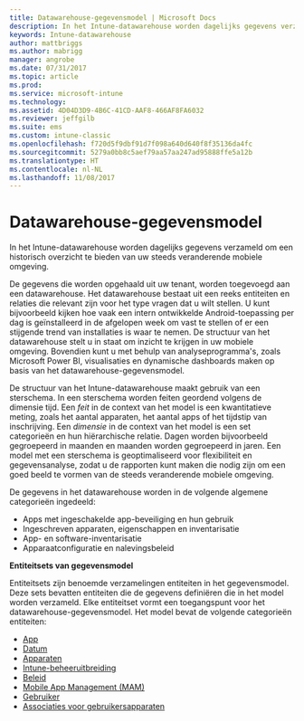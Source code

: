 ```yaml
---
title: Datawarehouse-gegevensmodel | Microsoft Docs
description: In het Intune-datawarehouse worden dagelijks gegevens verzameld om een historisch overzicht te bieden van uw steeds veranderende mobiele omgeving.
keywords: Intune-datawarehouse
author: mattbriggs
ms.author: mabrigg
manager: angrobe
ms.date: 07/31/2017
ms.topic: article
ms.prod: 
ms.service: microsoft-intune
ms.technology: 
ms.assetid: 4D04D3D9-4B6C-41CD-AAF8-466AF8FA6032
ms.reviewer: jeffgilb
ms.suite: ems
ms.custom: intune-classic
ms.openlocfilehash: f720d5f9dbf91d7f098a640d640f8f35136da4fc
ms.sourcegitcommit: 5279a0bb8c5aef79aa57aa247ad95888ffe5a12b
ms.translationtype: HT
ms.contentlocale: nl-NL
ms.lasthandoff: 11/08/2017
---
```

# <a name="data-warehouse-data-model"></a>Datawarehouse-gegevensmodel

In het Intune-datawarehouse worden dagelijks gegevens verzameld om een historisch overzicht te bieden van uw steeds veranderende mobiele omgeving.

De gegevens die worden opgehaald uit uw tenant, worden toegevoegd aan een datawarehouse. Het datawarehouse bestaat uit een reeks entiteiten en relaties die relevant zijn voor het type vragen dat u wilt stellen. U kunt bijvoorbeeld kijken hoe vaak een intern ontwikkelde Android-toepassing per dag is geïnstalleerd in de afgelopen week om vast te stellen of er een stijgende trend van installaties is waar te nemen. De structuur van het datawarehouse stelt u in staat om inzicht te krijgen in uw mobiele omgeving. Bovendien kunt u met behulp van analyseprogramma's, zoals Microsoft Power BI, visualisaties en dynamische dashboards maken op basis van het datawarehouse-gegevensmodel.

De structuur van het Intune-datawarehouse maakt gebruik van een sterschema. In een sterschema worden feiten geordend volgens de dimensie tijd. Een *feit* in de context van het model is een kwantitatieve meting, zoals het aantal apparaten, het aantal apps of het tijdstip van inschrijving. Een *dimensie* in de context van het model is een set categorieën en hun hiërarchische relatie. Dagen worden bijvoorbeeld gegroepeerd in maanden en maanden worden gegroepeerd in jaren. Een model met een sterschema is geoptimaliseerd voor flexibiliteit en gegevensanalyse, zodat u de rapporten kunt maken die nodig zijn om een goed beeld te vormen van de steeds veranderende mobiele omgeving.

De gegevens in het datawarehouse worden in de volgende algemene categorieën ingedeeld:
  -  Apps met ingeschakelde app-beveiliging en hun gebruik
  -  Ingeschreven apparaten, eigenschappen en inventarisatie
  -  App- en software-inventarisatie
  -  Apparaatconfiguratie en nalevingsbeleid

**Entiteitsets van gegevensmodel**

Entiteitsets zijn benoemde verzamelingen entiteiten in het gegevensmodel. Deze sets bevatten entiteiten die de gegevens definiëren die in het model worden verzameld. Elke entiteitset vormt een toegangspunt voor het datawarehouse-gegevensmodel. Het model bevat de volgende categorieën entiteiten:

  -  [App](reports-ref-application.md)
  -  [Datum](reports-ref-date.md)
  -  [Apparaten](reports-ref-devices.md)
  -  [Intune-beheeruitbreiding](reports-ref-intunemanagementextension.md)
  -  [Beleid](reports-ref-policy.md)
  -  [Mobile App Management (MAM)](reports-ref-mobile-app-management.md)
  -  [Gebruiker](reports-ref-user.md)
  -  [Associaties voor gebruikersapparaten](reports-ref-user-device.md)